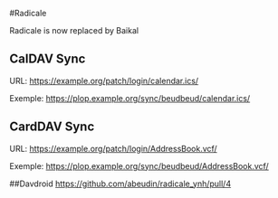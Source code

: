 #Radicale

<div class="alert alert-info" markdown="1">
Radicale is now replaced by Baikal
</div>

## CalDAV Sync
URL: https://example.org/patch/login/calendar.ics/

Exemple: https://plop.example.org/sync/beudbeud/calendar.ics/

## CardDAV Sync
URL: https://example.org/patch/login/AddressBook.vcf/

Exemple: https://plop.example.org/sync/beudbeud/AddressBook.vcf/

##Davdroid
https://github.com/abeudin/radicale_ynh/pull/4

